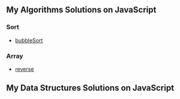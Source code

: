 ## My Algorithms Solutions on JavaScript
### Sort
- [bubbleSort](https://github.com/maxdzyubak/algorithms-and-data-structures/blob/main/javascript/algorithms/sort/bubbleSort.js)
### Array
- [reverse](https://github.com/maxdzyubak/algorithms-and-data-structures/blob/main/javascript/algorithms/array/reverse.js)
## My Data Structures Solutions on JavaScript
